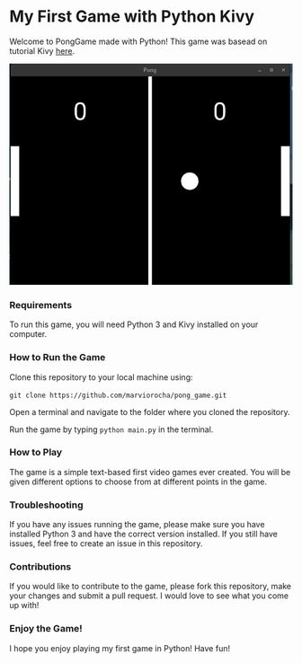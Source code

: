 # My First Game with Python Kivy

Welcome to PongGame made with Python! This game was basead on tutorial Kivy [here](https://kivy.org/doc/stable/tutorials/pong.html).

!['My First Game by Python'](images/pong_screen.png "Text for Images")

### Requirements
To run this game, you will need Python 3 and Kivy installed on your computer. 

### How to Run the Game
Clone this repository to your local machine using:

```git clone https://github.com/marviorocha/pong_game.git```

Open a terminal and navigate to the folder where you cloned the repository.

Run the game by typing ```python main.py``` in the terminal.

### How to Play

The game is a simple text-based first video games ever created. 
You will be given different options to choose from at different points in the game.  

### Troubleshooting
If you have any issues running the game, please make sure you have installed Python 3 and have the correct version installed. If you still have issues, feel free to create an issue in this repository.

### Contributions
If you would like to contribute to the game, please fork this repository, make your changes and submit a pull request. I would love to see what you come up with!

### Enjoy the Game!
I hope you enjoy playing my first game in Python! Have fun!